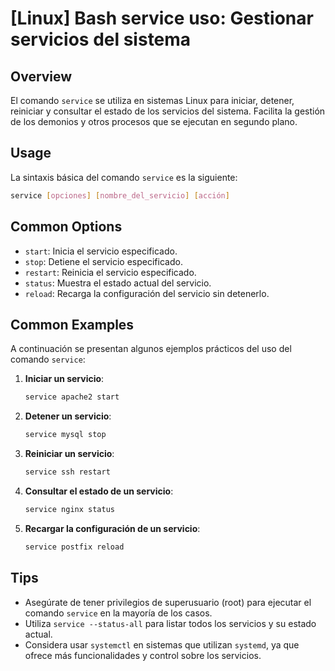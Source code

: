 # [Linux] Bash service uso: Gestionar servicios del sistema

## Overview
El comando `service` se utiliza en sistemas Linux para iniciar, detener, reiniciar y consultar el estado de los servicios del sistema. Facilita la gestión de los demonios y otros procesos que se ejecutan en segundo plano.

## Usage
La sintaxis básica del comando `service` es la siguiente:

```bash
service [opciones] [nombre_del_servicio] [acción]
```

## Common Options
- `start`: Inicia el servicio especificado.
- `stop`: Detiene el servicio especificado.
- `restart`: Reinicia el servicio especificado.
- `status`: Muestra el estado actual del servicio.
- `reload`: Recarga la configuración del servicio sin detenerlo.

## Common Examples
A continuación se presentan algunos ejemplos prácticos del uso del comando `service`:

1. **Iniciar un servicio**:
   ```bash
   service apache2 start
   ```

2. **Detener un servicio**:
   ```bash
   service mysql stop
   ```

3. **Reiniciar un servicio**:
   ```bash
   service ssh restart
   ```

4. **Consultar el estado de un servicio**:
   ```bash
   service nginx status
   ```

5. **Recargar la configuración de un servicio**:
   ```bash
   service postfix reload
   ```

## Tips
- Asegúrate de tener privilegios de superusuario (root) para ejecutar el comando `service` en la mayoría de los casos.
- Utiliza `service --status-all` para listar todos los servicios y su estado actual.
- Considera usar `systemctl` en sistemas que utilizan `systemd`, ya que ofrece más funcionalidades y control sobre los servicios.